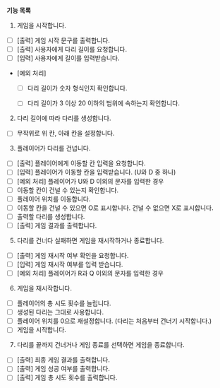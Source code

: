 

**기능 목록**
1. 게임을 시작합니다. 
- [ ] [출력] 게임 시작 문구를 출력합니다. 
- [ ] [출력] 사용자에게 다리 길이를 요청합니다. 
- [ ] [입력] 사용자에게 길이를 입력받습니다. 
- [예외 처리]
  - [ ] 다리 길이가 숫자 형식인지 확인합니다. 
  - [ ] 다리 길이가 3 이상 20 이하의 범위에 속하는지 확인합니다. 


2. 다리 길이에 따라 다리를 생성합니다.
- [ ] 무작위로 위 칸, 아래 칸을 설정합니다. 
 
3. 플레이어가 다리를 건넙니다. 
- [ ] [출력] 플레이어에게 이동할 칸 입력을 요청합니다. 
- [ ] [입력] 플레이어가 이동할 칸을 입력받습니다. (U와 D 중 하나) 
- [ ] [예외 처리] 플레이어가 U와 D 이외의 문자를 입력한 경우
- [ ] 이동할 칸이 건널 수 있는지 확인합니다. 
- [ ] 플레이어 위치를 이동합니다. 
- [ ] 이동할 칸을 건널 수 있으면 O로 표시합니다. 건널 수 없으면 X로 표시합니다. 
- [ ] 출력할 다리를 생성합니다. 
- [ ] [출력] 게임 결과를 출력합니다.

5. 다리를 건너다 실패하면 게임을 재시작하거나 종료합니다.
- [ ] [출력] 게임 재시작 여부 확인을 요청합니다. 
- [ ] [입력] 게임 재시작 여부를 입력 받습니다.
- [ ] [예외 처리] 플레이어가 R과 Q 이외의 문자를 입력한 경우

6. 게임을 재시작합니다. 
- [ ] 플레이어의 총 시도 횟수를 늘립니다. 
- [ ] 생성된 다리는 그대로 사용합니다. 
- [ ] 플레이어 위치를 0으로 재설정합니다. (다리는 처음부터 건너기 시작합니다.) 
- [ ] 게임을 시작합니다. 

7. 다리를 끝까지 건너거나 게임 종료를 선택하면 게임을 종료합니다.
- [ ] [출력] 최종 게임 결과를 출력합니다. 
- [ ] [출력] 게임 성공 여부를 출력합니다. 
- [ ] [출력] 게임 총 시도 횟수를 출력합니다. 
